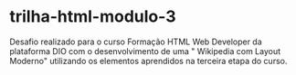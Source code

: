 # trilha-html-modulo-3
Desafio realizado para o curso Formação HTML Web Developer da plataforma DIO com o desenvolvimento de uma " Wikipedia com Layout Moderno" utilizando os elementos aprendidos na terceira etapa do curso.
